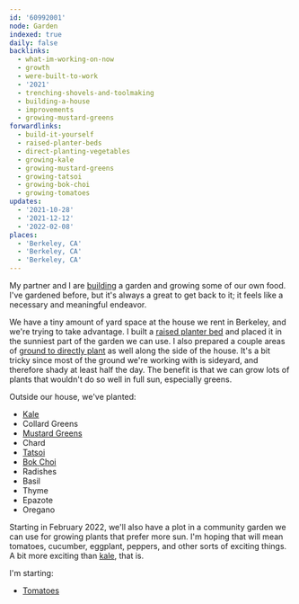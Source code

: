 ```yaml
---
id: '60992001'
node: Garden
indexed: true
daily: false
backlinks:
  - what-im-working-on-now
  - growth
  - were-built-to-work
  - '2021'
  - trenching-shovels-and-toolmaking
  - building-a-house
  - improvements
  - growing-mustard-greens
forwardlinks:
  - build-it-yourself
  - raised-planter-beds
  - direct-planting-vegetables
  - growing-kale
  - growing-mustard-greens
  - growing-tatsoi
  - growing-bok-choi
  - growing-tomatoes
updates:
  - '2021-10-28'
  - '2021-12-12'
  - '2022-02-08'
places:
  - 'Berkeley, CA'
  - 'Berkeley, CA'
  - 'Berkeley, CA'
---
```


My partner and I are [building](build-it-yourself.md) a garden and growing some of our own food. I've gardened before, but it's always a great to get back to it; it feels like a necessary and meaningful endeavor.

We have a tiny amount of yard space at the house we rent in Berkeley, and we're trying to take advantage. I built a [raised planter bed](raised-planter-beds.md) and placed it in the sunniest part of the garden we can use. I also prepared a couple areas of [ground to directly plant](direct-planting-vegetables.md) as well along the side of the house. It's a bit tricky since most of the ground we're working with is sideyard, and therefore shady at least half the day. The benefit is that we can grow lots of plants that wouldn't do so well in full sun, especially greens.

Outside our house, we've planted: 

- [Kale](growing-kale.md)
- Collard Greens
- [Mustard Greens](growing-mustard-greens.md)
- Chard
- [Tatsoi](growing-tatsoi.md)
- [Bok Choi](growing-bok-choi.md)
- Radishes
- Basil
- Thyme
- Epazote
- Oregano

Starting in February 2022, we'll also have a plot in a community garden we can use for growing plants that prefer more sun. I'm hoping that will mean tomatoes, cucumber, eggplant, peppers, and other sorts of exciting things. A bit more exciting than [kale](growing-kale.md), that is. 

I'm starting:

- [Tomatoes](growing-tomatoes.md)

